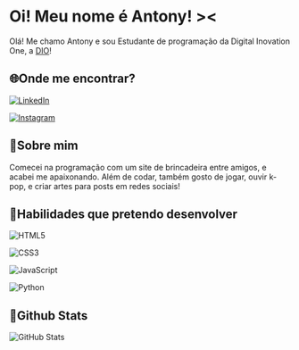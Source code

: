 # Oi! Meu nome é Antony! ><

Olá! Me chamo Antony e sou Estudante de programação da Digital Inovation One, a [DIO](web.dio.me)!

## 🌐Onde me encontrar?

[![LinkedIn](https://img.shields.io/badge/LinkedIn-000?style=for-the-badge&logo=linkedin&logoColor=0E76A8)](https://www.linkedin.com/in/antony-monteiro-155048273/)

[![Instagram](https://img.shields.io/badge/Instagram-000?style=for-the-badge&logo=instagram)](https://www.instagram.com/kiadocarmo/)

## 👋Sobre mim

Comecei na programação com um site de brincadeira entre amigos, e acabei me apaixonando. Além de codar, também gosto de jogar, ouvir k-pop, e criar artes para posts em redes sociais!

## 👾Habilidades que pretendo desenvolver

![HTML5](https://img.shields.io/badge/HTML5-000?style=for-the-badge&logo=html5)

![CSS3](https://img.shields.io/badge/CSS3-000?style=for-the-badge&logo=css3&logoColor=264CE4)

![JavaScript](https://img.shields.io/badge/JavaScript-000?style=for-the-badge&logo=javascript)

![Python](https://img.shields.io/badge/Python-000?style=for-the-badge&logo=python)

## 📕Github Stats

![GitHub Stats](https://github-readme-stats.vercel.app/api?username=atndctt&theme=transparent&bg_color=000&border_color=30A3DC&show_icons=true&icon_color=30A3DC&title_color=E94D5F&text_color=FFF&hide_title=true)
